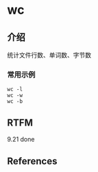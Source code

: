 
# wc 

## 介绍

统计文件行数、单词数、字节数

### 常用示例

```text
wc -l
wc -w
wc -b
```

## RTFM

9.21 done


## References

